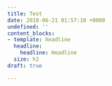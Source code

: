 ```yaml
---
title: Test
date: 2018-06-21 01:57:10 +0000
undefined: ''
content_blocks:
- template: headline
  headline:
    headline: Headline
  size: h2
draft: true

---
```

